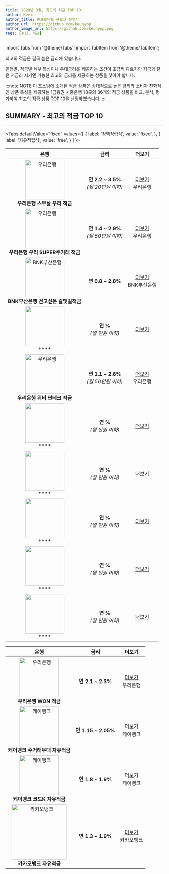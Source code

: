 ```yaml
---
title: 2020년 3월, 최고의 적금 TOP 10
author: Kevin
author_title: 핀프로덕트 블로그 운영자
author_url: https://github.com/keunyop
author_image_url: https://github.com/keunyop.png
tags: [수신, 적금]
---
```


import Tabs from '@theme/Tabs';
import TabItem from '@theme/TabItem';

최고의 적금은 결국 높은 금리에 있습니다.

은행별, 적금별 세부 특성이나 우대금리를 제공하는 조건이 조금씩 다르지만 지금과 같은 저금리 시기엔 가능한 최고의 금리를 제공하는 상품을 찾아야 합니다.

<!--truncate-->

:::note NOTE
이 포스팅에 소개된 적금 상품은 상대적으로 높은 금리와 소비자 친화적인 상품 특성을 제공하는 1금융권 시중은행 18곳의 36개의 적금 상품을 비교, 분석, 평가하여 최고의 적금 상품 TOP 10을 선정하였습니다.
:::

## SUMMARY - 최고의 적금 TOP 10
---




<Tabs
  defaultValue="fixed"
  values={[
    { label: '정액적립식', value: 'fixed', },
    { label: '자유적립식', value: 'free', }
  ]
}>
<TabItem value="fixed">

은행 | 금리 | 더보기
:---:|:---:|:---:
<img src="../../../../img/wooribank.jpg" alt="우리은행" width="125" /><br/>**우리은행 스무살 우리 적금** | **연 2.2 ~ 3.5%**<br />_(월 20만원 이하)_  | <a href="https://spot.wooribank.com/pot/Dream?withyou=PODEP0019&cc=c007095:c009166;c012263:c012399&PRD_CD=P010002291&PRD_YN=Y" target="_blank">더보기</a><br/>우리은행
<img src="../../../../img/wooribank.jpg" alt="우리은행" width="125" /><br/>**우리은행 우리 SUPER주거래 적금** | **연 1.4 ~ 2.9%**<br />_(월 50만원 이하)_ | <a href="https://spot.wooribank.com/pot/Dream?withyou=PODEP0019&cc=c007095:c009166;c012263:c012399&PRD_CD=P010000109&PRD_YN=Y" target="_blank">더보기</a><br/>우리은행
<img src="../../../../img/" alt="BNK부산은행" width="125" /><br/>**BNK부산은행 걷고싶은 갈맷길적금** | **연 0.8 ~ 2.8%** | <a href="" target="_blank">더보기</a><br/>BNK부산은행
<img src="../../../../img/" alt="" width="125" /><br/>**** | **연 %**<br />_(월 만원 이하)_ | <a href="" target="_blank">더보기</a><br/>
<img src="../../../../img/wooribank.jpg" alt="우리은행" width="125" /><br/>**우리은행 위비 짠테크 적금** | **연 1.1 ~ 2.6%**<br />_(월 50만원 이하)_ | <a href="https://spot.wooribank.com/pot/Dream?withyou=PODEP0019&cc=c007095:c009166;c012263:c012399&PRD_CD=P010000079&PRD_YN=Y" target="_blank">더보기</a><br/>우리은행
<img src="../../../../img/" alt="" width="125" /><br/>**** | **연 %**<br />_(월 만원 이하)_ | <a href="" target="_blank">더보기</a><br/>
<img src="../../../../img/" alt="" width="125" /><br/>**** | **연 %**<br />_(월 만원 이하)_ | <a href="" target="_blank">더보기</a><br/>
<img src="../../../../img/" alt="" width="125" /><br/>**** | **연 %**<br />_(월 만원 이하)_ | <a href="" target="_blank">더보기</a><br/>
<img src="../../../../img/" alt="" width="125" /><br/>**** | **연 %**<br />_(월 만원 이하)_ | <a href="" target="_blank">더보기</a><br/>
<img src="../../../../img/" alt="" width="125" /><br/>**** | **연 %**<br />_(월 만원 이하)_ | <a href="" target="_blank">더보기</a><br/>
</TabItem>
<TabItem value="free">

은행 | 금리 | 더보기
:---:|:---:|:---:
<a href="https://spot.wooribank.com/pot/Dream?withyou=PODEP0001&cc=c011240:c009166;c012263:c012399&PRD_CD=P010002353&PRD_YN=Y" target="_blank"><img src="../../../../img/wooribank.jpg" alt="우리은행" width="125" /></a><br/>**우리은행 WON 적금** | **연 2.1 ~ 2.3%** | <a href="https://spot.wooribank.com/pot/Dream?withyou=PODEP0001&cc=c011240:c009166;c012263:c012399&PRD_CD=P010002353&PRD_YN=Y" target="_blank">더보기</a><br/>우리은행
<img src="../../../../img/kbank.png" alt="케이뱅크" width="125" /><br/>**케이뱅크 주거래우대 자유적금** | **연 1.15 ~ 2.05%** | <a href="https://www.kbanknow.com/ib20/mnu/FPMDPT090000?ib20_wc=FPMMAN0000000201V:FPMMAN0000000201V" target="_blank">더보기</a><br/>케이뱅크
<img src="../../../../img/kbank.png" alt="케이뱅크" width="125" /><br/>**케이뱅크 코드K 자유적금** | **연 1.8 ~ 1.9%** | <a href="https://www.kbanknow.com/ib20/mnu/FPMDPT080000?ib20_wc=FPMMAN0000000201V:FPMMAN0000000201V" target="_blank">더보기</a><br/>케이뱅크
<img src="../../../../img/kakaobank.png" alt="카카오뱅크" width="175" /><br/>**카카오뱅크 자유적금** | **연 1.3 ~ 1.9%** | <a href="https://www.kakaobank.com/products/savings" target="_blank">더보기</a><br/>카카오뱅크

</TabItem>
</Tabs>